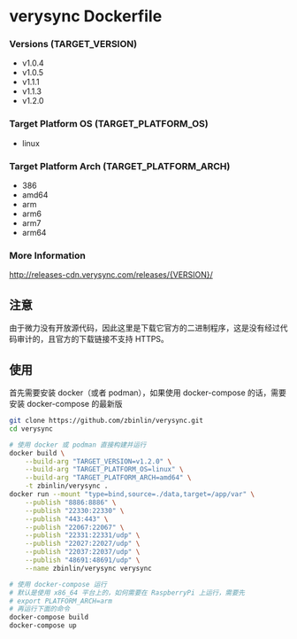 # verysync Dockerfile

### Versions (TARGET_VERSION)

* v1.0.4
* v1.0.5
* v1.1.1
* v1.1.3
* v1.2.0

### Target Platform OS (TARGET_PLATFORM_OS)

* linux

### Target Platform Arch (TARGET_PLATFORM_ARCH)

* 386
* amd64
* arm
* arm6
* arm7
* arm64

### More Information

http://releases-cdn.verysync.com/releases/{VERSION}/


## 注意

由于微力没有开放源代码，因此这里是下载它官方的二进制程序，这是没有经过代码审计的，且官方的下载链接不支持 HTTPS。


## 使用

首先需要安装 docker（或者 podman），如果使用 docker-compose 的话，需要安装 docker-compose 的最新版

```bash
git clone https://github.com/zbinlin/verysync.git
cd verysync

# 使用 docker 或 podman 直接构建并运行
docker build \
    --build-arg "TARGET_VERSION=v1.2.0" \
    --build-arg "TARGET_PLATFORM_OS=linux" \
    --build-arg "TARGET_PLATFORM_ARCH=amd64" \
    -t zbinlin/verysync .
docker run --mount "type=bind,source=./data,target=/app/var" \
    --publish "8886:8886" \
    --publish "22330:22330" \
    --publish "443:443" \
    --publish "22067:22067" \
    --publish "22331:22331/udp" \
    --publish "22027:22027/udp" \
    --publish "22037:22037/udp" \
    --publish "48691:48691/udp" \
    --name zbinlin/verysync verysync

# 使用 docker-compose 运行
# 默认是使用 x86_64 平台上的，如何需要在 RaspberryPi 上运行，需要先
# export PLATFORM_ARCH=arm
# 再运行下面的命令
docker-compose build
docker-compose up
```

